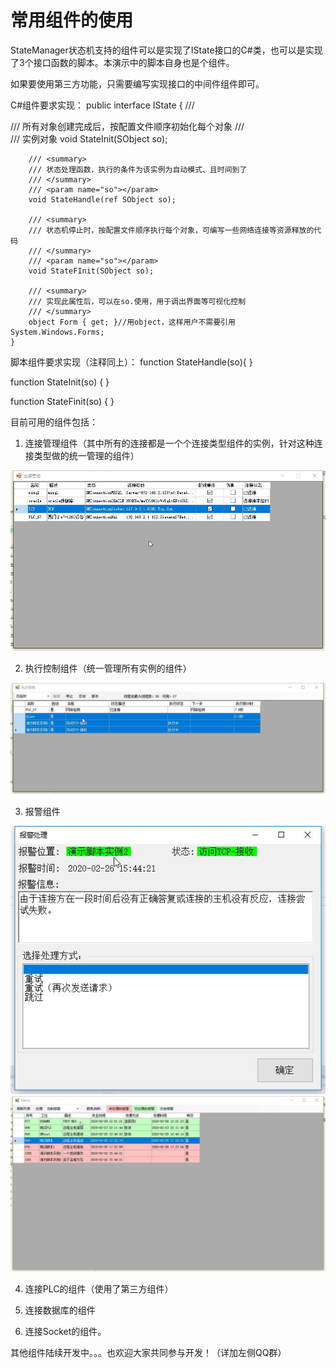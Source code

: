 # 常用组件的使用
StateManager状态机支持的组件可以是实现了IState接口的C#类，也可以是实现了3个接口函数的脚本。本演示中的脚本自身也是个组件。

如果要使用第三方功能，只需要编写实现接口的中间件组件即可。

C#组件要求实现：
    public interface IState
    {
        /// <summary>
        /// 所有对象创建完成后，按配置文件顺序初始化每个对象
        /// </summary>
        /// <param name="so">实例对象</param>
        void StateInit(SObject so);

        /// <summary>
        /// 状态处理函数，执行的条件为该实例为自动模式、且时间到了
        /// </summary>
        /// <param name="so"></param>
        void StateHandle(ref SObject so);

        /// <summary>
        /// 状态机停止时，按配置文件顺序执行每个对象，可编写一些网络连接等资源释放的代码
        /// </summary>
        /// <param name="so"></param>
        void StateFInit(SObject so);

        /// <summary>
        /// 实现此属性后，可以在so.使用，用于调出界面等可视化控制
        /// </summary>
        object Form { get; }//用object，这样用户不需要引用System.Windows.Forms;
    }

脚本组件要求实现（注释同上）：
function StateHandle(so){
}

function StateInit(so)
{
}

function StateFinit(so)
{
}


目前可用的组件包括： 
1. 连接管理组件（其中所有的连接都是一个个连接类型组件的实例，针对这种连接类型做的统一管理的组件）

![](demo-components-using_files/1.jpg)

2. 执行控制组件（统一管理所有实例的组件）

![](demo-components-using_files/2.jpg)

3. 报警组件

![](demo-components-using_files/3.jpg)
![](demo-components-using_files/4.jpg)

4. 连接PLC的组件（使用了第三方组件）

5. 连接数据库的组件

6. 连接Socket的组件。


其他组件陆续开发中。。。也欢迎大家共同参与开发！（详加左侧QQ群）
